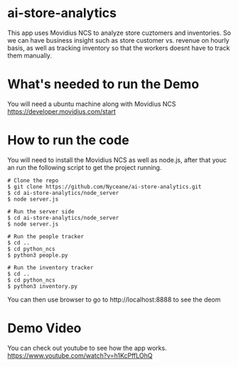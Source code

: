 # ai-store-analytics

This app uses Movidius NCS to analyze store cuztomers and inventories.  So we can have business insight such as store customer vs. revenue on hourly basis, as well as tracking inventory so that the workers doesnt have to track them manually.

# What's needed to run the Demo
You will need a ubuntu machine along with Movidius NCS https://developer.movidius.com/start

# How to run the code
You will need to install the Movidius NCS as well as node.js, after that youc an run the following script to get the project running.

    # Clone the repo
    $ git clone https://github.com/Nyceane/ai-store-analytics.git
    $ cd ai-store-analytics/node_server
    $ node server.js
    
    # Run the server side
    $ cd ai-store-analytics/node_server
    $ node server.js
    
    # Run the people tracker
    $ cd ..
    $ cd python_ncs
    $ python3 people.py

    # Run the inventory tracker
    $ cd ..
    $ cd python_ncs
    $ python3 inventory.py



You can then use browser to go to http://localhost:8888 to see the deom

# Demo Video
You can check out youtube to see how the app works.
https://www.youtube.com/watch?v=h1KcPffLOhQ